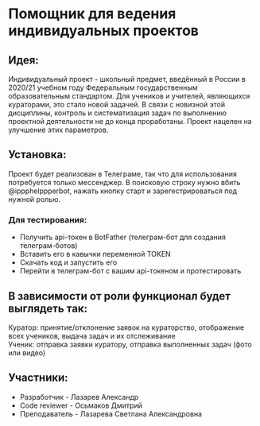 # Помощник для ведения индивидуальных проектов #
## Идея: ##
Индивидуальный проект - школьный предмет, введённый в России в 2020/21 учебном году Федеральным государственным образовательным стандартом. Для учеников и учителей, являющихся кураторами, это стало новой задачей. В связи с новизной этой дисциплины, контроль и систематизация задач по выполнению проектной деятельности не до конца проработаны. Проект нацелен на улучшение этих параметров.
## Установка: ##
Проект будет реализован в Телеграме, так что для использования потребуется только мессенджер. В поисковую строку нужно вбить @ippphelppperbot, нажать кнопку старт и зарегестрироваться под нужной ролью.
### Для тестирования: ###
- Получить api-токен в BotFather (телеграм-бот для создания телеграм-ботов)
- Вставить его в кавычки переменной TOKEN
- Скачать код и запустить его
- Перейти в телеграм-бот с вашим api-токеном и протестировать
## В зависимости от роли функционал будет выглядеть так: ##
Куратор: принятие/отклонение заявок на кураторство, отображение всех учеников, выдача задач и их отслеживание\
Ученик: отправка заявки куратору, отправка выполненных задач (фото или видео)
## Участники: ##
- Разработчик - Лазарев Александр
- Code reviewer - Осьмаков Дмитрий
- Преподаватель - Лазарева Светлана Александровна
